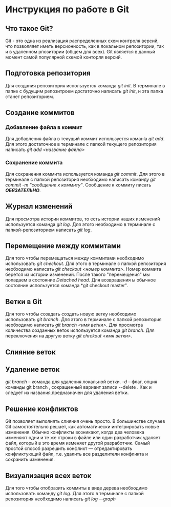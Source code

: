 # Инструкция по работе в Git

## Что такое Git?
Git - это одна из реализация распределенных схем контроля версий, что позволяяет иметь версионность, как в локальном репозитории, так и в удаленном рпозитории (общем для всех). Git  является в данный момент самой популярной схемой конторля версий.

## Подготовка репозитория
Для создания репозитория используется команда *git init*. В терминале в папке с будущим репозитроем достаточно написать *git init*, и эта папка станет репозиторием.

## Создание коммитов
### Добавление файла в коммит
Для добавления файла в текущий коммит используется команlа *git add*. Для этого достаточнов в терминале с папкой текущего репозитория написать *git add <название файла>*

### Сохранение коммита
Для сохранения коммита используется команда *git commit*. Для этого в терминале с папкой репозитория необходимо написать команду *git commit -m "сообщение к коммиту"*. Сообщение к коммиту писать ***ОБЯЗАТЕЛЬНО***.

## Журнал изменений
Для просмотра истории коммитов, то есть истории наших  изменений используется команда *git log*. Для этого необходимо в терминале с папкой-репозиторием написать *git log*.

## Перемещение между коммитами
Для того чтобы перемещаться между коммитами необходимо использовать *git checkout*. Для этого в терминале с папкой репозитория необходимо написать *git checkout <номер коммита>*. Номер коммита берется из истории изменений. После такого "перемещения" мы попадаем в состояние *Detached head*. Для возвращения ы обычное состояние используется команда *git checkout master".

## Ветки в Git
Для того чтобы созадать создать новую ветку необходимо использовать *git branch*. Для этого в терминале с папкой репозитория необходимо написать *git branch <имя ветки>*. Для просмотра количества созданных веток используется команда *git branch*. Для переключения на другую ветку *git chrckout <имя ветки>*.

## Слияние веток

## Удаление веток
*git branch* – команда для удаления локальной ветки. *-d* – флаг, опция команды git branch , сокращенный вариант записи --delete . Как и следует из названия,предназначен для удаления ветки.

## Решение конфликтов
Git позволяет выполнять слияния очень просто. В большинстве случаев Git самостоятельно решает, как автоматически интегрировать новые изменения. Обычно конфликты возникают, когда два человека изменяют одни и те же строки в файле или один разработчик удаляет файл, который в это время изменяет другой разработчик. Самый простой способ разрешить конфликт — отредактировать конфликтующий файл, т.е. удалить все разделители конфликта и сохранить изменения.

## Визуализация всех веток
Для того чтобы отобразить коммиты в виде дерева необходимо использовать команду *git log*. Для этого в терминале с папкой репозитория необходимо написать *git log --graph* 